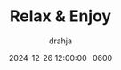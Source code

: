 ---
title: Relax & Enjoy
description: Insert Descriptive Summary Here
author: drahja
date: 2024-12-26 12:00:00 -0600
categories: [Roleplay, General Knowledge]
tags: [roleplay, tips, strategies, creative flexibility, communication, time management, self-conscious, editing, over-editing, drafts, presentation, pre-writing, pose, post, chaser tag, tag, chemistry]
pin: false
media_subpath: '/posts/relax'
---